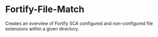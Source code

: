 # Fortify-File-Match
Creates an overview of Fortify SCA configured and non-configured file extensions within a given directory.
